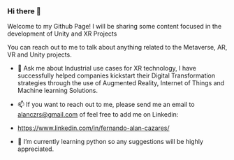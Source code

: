 ### Hi there 👋
Welcome to my Github Page! I will be sharing some content focused in the development of Unity and XR Projects

You can reach out to me to talk about anything related to the Metaverse, AR, VR and Unity projects.

- 💬 Ask me about Industrial use cases for XR technology, I have successfully helped companies kickstart their Digital Transformation strategies through the use of Augmented Reality, Internet of Things and Machine learning Solutions.

- 📫 If you want to reach out to me, please send me an email to alanczrs@gmail.com of feel free to add me on Linkedin: 
- https://www.linkedin.com/in/fernando-alan-cazares/

- 🌱 I’m currently learning python so any suggestions will be highly appreciated.

<!--
**alancazares/alancazares** is a ✨ _special_ ✨ repository because its `README.md` (this file) appears on your GitHub profile.

Here are some ideas to get you started:

- 🔭 I’m currently working on ...
- 🌱 I’m currently learning ...
- 👯 I’m looking to collaborate on ...
- 🤔 I’m looking for help with ...
- 💬 Ask me about ...
- 📫 How to reach me: ...
- 😄 Pronouns: ...
- ⚡ Fun fact: ...
-->
